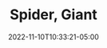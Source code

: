 ---
title: Spider, Giant
date: 2022-11-10T10:33:21-05:00
draft: false
layout: national_monster_card
monster_manual: basic

Name: Spider, Giant
Body_points: '2'
Strength_bonus: '0'
threshold: '0'
rips_from: Immune
Descriptive Phrase: Large brown and green stripped spider
Type: Arachnoid
APL: '1'
Movement: Wandering
Inteligence: Animal
Society: Pack
Motivation: Capture Food Sources
armor: Natural (10)
offensive_abilities: ''
defensive_abilities: ''
vulnerabilities: ''
spells: None
pyramid: None
rec_treasure: ''
notes: ''
weapon_use: None
claws: 'Short/Long '
base_damage_call: 'Small Weapon - 1 Normal Short/Longsword - 2 Normal '
at_death: Remains
healed_by: Healing
immune_to: Binding
Protectives: None to Start
Zone: A
---